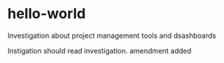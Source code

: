 # hello-world
Investigation about project management tools and dsashboards

Instigation should read investigation. amendment added
